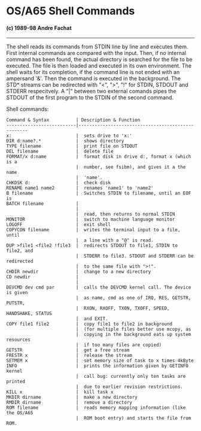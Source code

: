 #  OS/A65 Shell Commands
####  (c) 1989-98 Andre Fachat

* * *

The shell reads its commands from STDIN line by line and executes them. First
internal commands are compared with the input. Then, if no internal command
has been found, the actual directory is searched for the file to be executed.
The file is then loaded and executed in its own environment. The shell waits
for its completion, if the command line is not ended with an ampersand '&'.
Then the command is executed in the background. The STD* streams can be
redirected with "<", ">", "!" for STDIN, STDOUT and STDERR respecitvely. A "|"
between two external comands pipes the STDOUT of the first program to the
STDIN of the second command.

Shell commands:

	Command & Syntax          | Description & Function
	--------------------------|---------------------------------------------------
	x:                        |  sets drive to 'x:'
    DIR d:name?.*             |  shows directory
    TYPE filename             |  print file on STDOUT
    DEL filename              |  delete file
    FORMAT/x d:name           |  format disk in drive d:, format x (which is a
                              |  number, see fsibm), and gives it a the name
                              |  'name'.
    CHKDSK d:                 |  check disk
    RENAME name1 name2        |  renames 'name1' to 'name2'
    B filename                |  Switches STDIN to filename, until an EOF is
    BATCH filename            |
	                          |
                              |  read, then returns to normal STDIN
    MONITOR                   |  switch to machine language monitor
    LOGOFF                    |  exit shell
    COPYCON filename          |  writes the terminal input to a file, until
                              |  a line with a "@" is read.
    DUP >file1 <file2 !file3  |  redirects STDOUT to file1, STDIN to file2, and
                              |  STDERR to file3. STDOUT and STDERR can be redirected
                              |  to the same file with ">!".
    CHDIR newdir              |  change to a new directory
    CD newdir                 |
	                          |
    DEVCMD dev cmd par        |  calls the DEVCMD kernel call. The device is given
                              |  as name, cmd as one of IRQ, RES, GETSTR, PUTSTR,
                              |  RXON, RXOFF, TXON, TXOFF, SPEED, HANDSHAKE, STATUS
                              |  and EXIT.
    COPY file1 file2          |  copy file1 to file2 in background
                              |  (for multiple files better use mcopy, as
                              |  copying in the background eats up system resources
                              |  if too many files are copied)
    GETSTR                    |  get a free stream
    FRESTR x                  |  release the stream
    SETMEM x                  |  set memory size of task to x times 4kByte
    INFO                      |  prints the information given by GETINFO kernel
                              |  call bug: currently only ten tasks are printed
                              |  due to earlier revision restrictions.
    KILL x                    |  kill task x
    MKDIR dirname             |  make a new directory
    RMDIR dirname             |  remove a directory
    ROM filename              |  reads memory mapping information (like the OS/A65
                              |  ROM boot entry) and starts the file from ROM.
